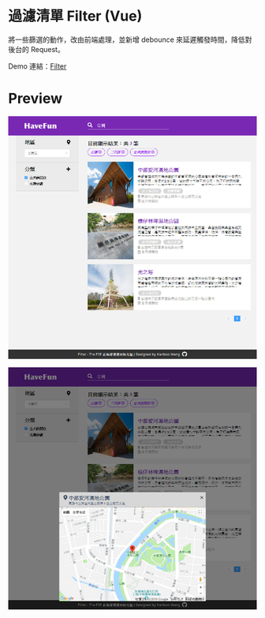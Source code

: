 # 過濾清單 Filter (Vue)

將一些篩選的動作，改由前端處理，並新增 debounce 來延遲觸發時間，降低對後台的 Request。

Demo 連結：[Filter](https://kanboo.github.io/TheF2E_02_Filter/dist/)

# Preview

![Image](https://raw.githubusercontent.com/kanboo/TheF2E_02_Filter/master/SideProjectImage/Filter_01.jpg)

![Image](https://raw.githubusercontent.com/kanboo/TheF2E_02_Filter/master/SideProjectImage/Filter_02.jpg)

